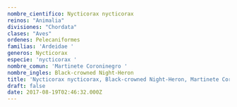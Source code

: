 ```yaml
---
nombre_cientifico: Nycticorax nycticorax
reinos: "Animalia"
divisiones: "Chordata"
clases: "Aves"
ordenes: Pelecaniformes
familias: 'Ardeidae '
generos: Nycticorax
especie: 'nycticorax '
nombre_comun: 'Martinete Coroninegro '
nombre_ingles: Black-crowned Night-Heron
title: 'Nycticorax nycticorax, Black-crowned Night-Heron, Martinete Coroninegro '
draft: false
date: 2017-08-19T02:46:32.000Z
---
```


